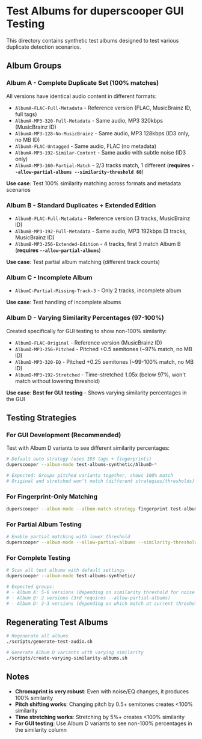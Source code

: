 # Test Albums for duperscooper GUI Testing

This directory contains synthetic test albums designed to test various duplicate detection scenarios.

## Album Groups

### Album A - Complete Duplicate Set (100% matches)
All versions have identical audio content in different formats:
- `AlbumA-FLAC-Full-Metadata` - Reference version (FLAC, MusicBrainz ID, full tags)
- `AlbumA-MP3-320-Full-Metadata` - Same audio, MP3 320kbps (MusicBrainz ID)
- `AlbumA-MP3-128-No-MusicBrainz` - Same audio, MP3 128kbps (ID3 only, no MB ID)
- `AlbumA-FLAC-Untagged` - Same audio, FLAC (no metadata)
- `AlbumA-MP3-192-Similar-Content` - Same audio with subtle noise (ID3 only)
- `AlbumA-MP3-160-Partial-Match` - 2/3 tracks match, 1 different (**requires `--allow-partial-albums --similarity-threshold 60`**)

**Use case**: Test 100% similarity matching across formats and metadata scenarios

### Album B - Standard Duplicates + Extended Edition
- `AlbumB-FLAC-Full-Metadata` - Reference version (3 tracks, MusicBrainz ID)
- `AlbumB-MP3-192-Full-Metadata` - Same audio, MP3 192kbps (3 tracks, MusicBrainz ID)
- `AlbumB-MP3-256-Extended-Edition` - 4 tracks, first 3 match Album B (**requires `--allow-partial-albums`**)

**Use case**: Test partial album matching (different track counts)

### Album C - Incomplete Album
- `AlbumC-Partial-Missing-Track-3` - Only 2 tracks, incomplete album

**Use case**: Test handling of incomplete albums

### Album D - Varying Similarity Percentages (97-100%)
Created specifically for GUI testing to show non-100% similarity:

- `AlbumD-FLAC-Original` - Reference version (MusicBrainz ID)
- `AlbumD-MP3-256-Pitched` - Pitched +0.5 semitones (~97% match, no MB ID)
- `AlbumD-MP3-320-EQ` - Pitched +0.25 semitones (~99-100% match, no MB ID)
- `AlbumD-MP3-192-Stretched` - Time-stretched 1.05x (below 97%, won't match without lowering threshold)

**Use case**: **Best for GUI testing** - Shows varying similarity percentages in the GUI

## Testing Strategies

### For GUI Development (Recommended)
Test with Album D variants to see different similarity percentages:

```bash
# Default auto strategy (uses ID3 tags + fingerprints)
duperscooper --album-mode test-albums-synthetic/AlbumD-*

# Expected: Groups pitched variants together, shows 100% match
# Original and stretched won't match (different strategies/thresholds)
```

### For Fingerprint-Only Matching
```bash
duperscooper --album-mode --album-match-strategy fingerprint test-albums-synthetic/
```

### For Partial Album Testing
```bash
# Enable partial matching with lower threshold
duperscooper --album-mode --allow-partial-albums --similarity-threshold 60 test-albums-synthetic/
```

### For Complete Testing
```bash
# Scan all test albums with default settings
duperscooper --album-mode test-albums-synthetic/

# Expected groups:
# - Album A: 5-6 versions (depending on similarity threshold for noise variant)
# - Album B: 2 versions (3rd requires --allow-partial-albums)
# - Album D: 2-3 versions (depending on which match at current threshold)
```

## Regenerating Test Albums

```bash
# Regenerate all albums
./scripts/generate-test-audio.sh

# Generate Album D variants with varying similarity
./scripts/create-varying-similarity-albums.sh
```

## Notes

- **Chromaprint is very robust**: Even with noise/EQ changes, it produces 100% similarity
- **Pitch shifting works**: Changing pitch by 0.5+ semitones creates <100% similarity
- **Time stretching works**: Stretching by 5%+ creates <100% similarity
- **For GUI testing**: Use Album D variants to see non-100% percentages in the similarity column
